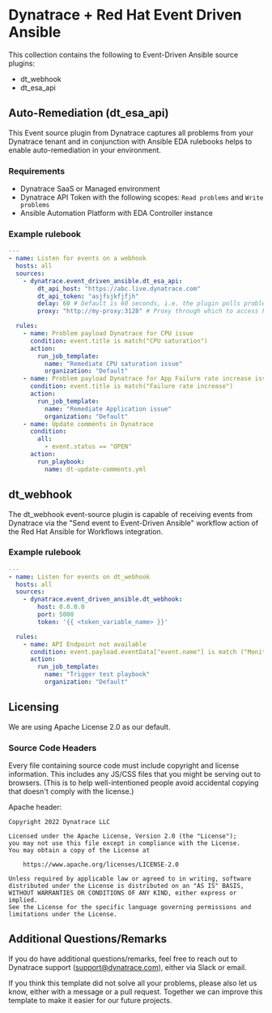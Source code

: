 # Dynatrace + Red Hat Event Driven Ansible

This collection contains the following to Event-Driven Ansible source plugins:

 * dt_webhook
 * dt_esa_api

## Auto-Remediation (dt_esa_api)

This Event source plugin from Dynatrace captures all problems from your Dynatrace tenant and in conjunction with Ansible EDA rulebooks helps to enable auto-remediation in your environment.

### Requirements

* Dynatrace SaaS or Managed environment
* Dynatrace API Token with the following scopes: `Read problems` and `Write problems`
* Ansible Automation Platform with EDA Controller instance

### Example rulebook

```yaml
---
- name: Listen for events on a webhook
  hosts: all
  sources:
    - dynatrace.event_driven_ansible.dt_esa_api:
        dt_api_host: "https://abc.live.dynatrace.com"
        dt_api_token: "asjfsjkfjfjh"
        delay: 60 # Default is 60 seconds, i.e. the plugin polls problems every 60 seconds
        proxy: "http://my-proxy:3128" # Proxy through which to access host. (default is none)

  rules:
    - name: Problem payload Dynatrace for CPU issue
      condition: event.title is match("CPU saturation")
      action:
        run_job_template:
          name: "Remediate CPU saturation issue"
          organization: "Default"
    - name: Problem payload Dynatrace for App Failure rate increase issue
      condition: event.title is match("Failure rate increase")
      action:
        run_job_template:
          name: "Remediate Application issue"
          organization: "Default"
    - name: Update comments in Dynatrace
      condition: 
        all: 
          - event.status == "OPEN"
      action:
        run_playbook:
          name: dt-update-comments.yml
```

## dt_webhook 

The dt_webhook event-source plugin is capable of receiving events from Dynatrace via the "Send event to Event-Driven Ansible" workflow action of the Red Hat Ansible for Workflows integration.

### Example rulebook

  ```yaml
  ---
  - name: Listen for events on dt_webhook
    hosts: all
    sources:
      - dynatrace.event_driven_ansible.dt_webhook:
          host: 0.0.0.0
          port: 5000
          token: '{{ <token_variable_name> }}'

    rules:
      - name: API Endpoint not available
        condition: event.payload.eventData["event.name"] is match ("Monitoring not available")
        action:
          run_job_template:
            name: "Trigger test playbook"
            organization: "Default"    
  ```

## Licensing

We are using Apache License 2.0 as our default.

### Source Code Headers

Every file containing source code must include copyright and license
information. This includes any JS/CSS files that you might be serving out to
browsers. (This is to help well-intentioned people avoid accidental copying that
doesn't comply with the license.)

Apache header:

    Copyright 2022 Dynatrace LLC

    Licensed under the Apache License, Version 2.0 (the "License");
    you may not use this file except in compliance with the License.
    You may obtain a copy of the License at

        https://www.apache.org/licenses/LICENSE-2.0

    Unless required by applicable law or agreed to in writing, software
    distributed under the License is distributed on an "AS IS" BASIS,
    WITHOUT WARRANTIES OR CONDITIONS OF ANY KIND, either express or implied.
    See the License for the specific language governing permissions and
    limitations under the License.

## Additional Questions/Remarks

If you do have additional questions/remarks, feel free to reach out to Dynatrace support (support@dynatrace.com), either via Slack or email.

If you think this template did not solve all your problems, please also let us know, either with a message or a pull request.
Together we can improve this template to make it easier for our future projects.




